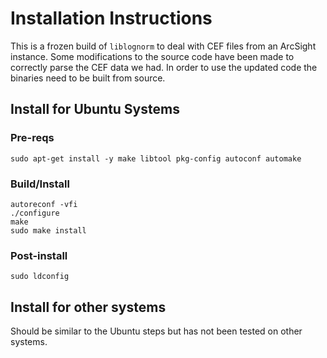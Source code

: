# Installation Instructions

This is a frozen build of `liblognorm` to deal with CEF files from an ArcSight instance. Some modifications to the source code have been made to correctly parse the CEF data we had. In order to use the updated code the binaries need to be built from source.

## Install for Ubuntu Systems

### Pre-reqs
```
sudo apt-get install -y make libtool pkg-config autoconf automake
```

### Build/Install
```
autoreconf -vfi
./configure
make
sudo make install
```

### Post-install
```
sudo ldconfig
```

## Install for other systems

Should be similar to the Ubuntu steps but has not been tested on other systems.
